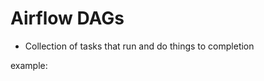 # Airflow DAGs

- Collection of tasks that run and do things to completion

example: 

```python 
```